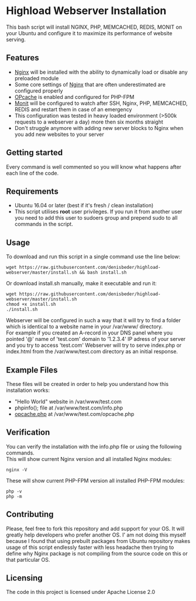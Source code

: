 # Highload Webserver Installation
This bash script will install NGINX, PHP, MEMCACHED, REDIS, MONIT on your Ubuntu and configure it to maximize its performance of website serving.

## Features
* [Nginx](https://launchpad.net/~hda-me/+archive/ubuntu/nginx-stable) will be installed with the ability to dynamically load or disable any preloaded module
* Some core settings of [Nginx](https://nginx.org/en/docs/http/ngx_http_core_module.html) that are often underestimated are configured properly
* [OPcache](http://php.net/manual/en/book.opcache.php) is enabled and configured for PHP-FPM 
* [Monit](https://mmonit.com/monit/) will be configured to watch after SSH, Nginx, PHP, MEMCACHED, REDIS and restart them in case of an emergency
* This configuration was tested in heavy loaded environment (>500k requests to a webserver a day) more then six months straight
* Don't struggle anymore with adding new server blocks to Nginx when you add new websites to your server

## Getting started
Every command is well commented so you will know what  happens after each line of the code.

## Requirements
* Ubuntu 16.04 or later (best if it's fresh / clean installation)
* This script utilises **root** user privileges. If you run it from another user you need to add this user to sudoers group and prepend sudo to all commands in the script.

## Usage
To download and run this script in a single command use the line below:
```shell
wget https://raw.githubusercontent.com/denisbeder/highload-webserver/master/install.sh && bash install.sh
```
Or download install.sh manually, make it executable and run it:
```shell
wget https://raw.githubusercontent.com/denisbeder/highload-webserver/master/install.sh
chmod +x install.sh
./install.sh
```
Webserver will be configured in such a way that it will try to find a folder which is identical to a website name in your /var/www/ directory.
<br/>For example if you created an A-record in your DNS panel where you pointed '@' name of 'test.com' domain to '1.2.3.4' IP adress of your server and you try to access 'test.com' Webserver will try to serve index.php or index.html from the /var/www/test.com directory as an initial response.

## Example Files
These files will be created in order to help you understand how this installation works:
* "Hello World" website in /var/www/test.com 
* phpinfo(); file at /var/www/test.com/info.php
* [opcache.php](https://github.com/rlerdorf/opcache-status) at /var/www/test.com/opcache.php

## Verification
You can verify the installation with the info.php file or using the following commands.
<br/>This will show current Nginx version and all installed Nginx modules:
```shell
nginx -V
```
These will show current PHP-FPM version all installed PHP-FPM modules:
```shell
php -v
php -m
```

## Contributing
Please, feel free to fork this repository and add support for your OS. It will greatly help developers who prefer another OS. I' am not doing this myself because I found that using prebuilt packages from Ubuntu repository makes usage of this script endlessly faster with less headache then trying to define why Nginx package is not compiling from the source code on this or that particular OS.

## Licensing
The code in this project is licensed under Apache License 2.0